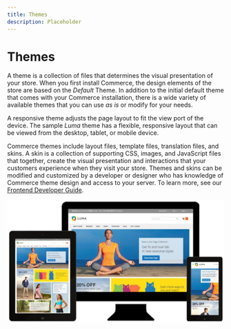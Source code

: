 ```yaml
---
title: Themes
description: Placeholder
---
```

# Themes

A theme is a collection of files that determines the visual presentation of your store. When you first install Commerce, the design elements of the store are based on the _Default_ Theme. In addition to the initial default theme that comes with your Commerce installation, there is a wide variety of available themes that you can use _as is_ or modify for your needs.

A responsive theme adjusts the page layout to fit the view port of the device. The sample _Luma_ theme has a flexible, responsive layout that can be viewed from the desktop, tablet, or mobile device.

Commerce themes include layout files, template files, translation files, and skins. A skin is a collection of supporting CSS, images, and JavaScript files that together, create the visual presentation and interactions that your customers experience when they visit your store. Themes and skins can be modified and customized by a developer or designer who has knowledge of Commerce theme design and access to your server. To learn more, see our [Frontend Developer Guide][1].

![Luma theme](./assets/design-responsive.png)<!-- zoom -->

[1]: https://devdocs.magento.com/guides/v2.4/frontend-dev-guide/themes/theme-overview.html
